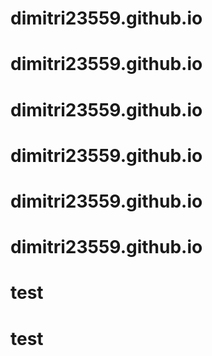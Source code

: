 # dimitri23559.github.io
# dimitri23559.github.io
# dimitri23559.github.io
# dimitri23559.github.io
# dimitri23559.github.io
# dimitri23559.github.io
# test
# test
